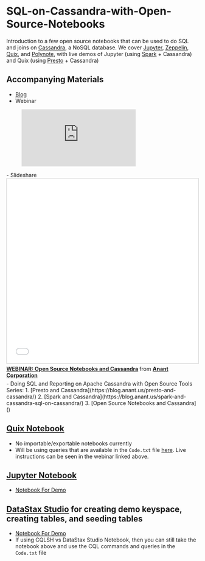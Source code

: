 # SQL-on-Cassandra-with-Open-Source-Notebooks

Introduction to a few open source notebooks that can be used to do SQL and joins on [Cassandra](https://cassandra.apache.org/), a NoSQL database. We cover [Jupyter](https://jupyter.org/), [Zeppelin](https://zeppelin.apache.org/), [Quix](https://github.com/wix/quix), and [Polynote](https://polynote.org/), with live demos of Jupyter (using [Spark](https://spark.apache.org/) + Cassandra) and Quix (using [Presto](https://prestodb.io/) + Cassandra)

## Accompanying Materials
- [Blog](https://blog.anant.us/open-source-notebooks-and-cassandra-doing-sql-on-cassandra-tables/)
- Webinar
<!-- blank line -->
<figure class="video_container">
<iframe src="https://www.youtube.com/embed/i0LNtBEtm8g" frameborder="0" allowfullscreen="true"> </iframe>
</figure>
<!-- blank line -->
- Slideshare
<!-- blank line -->
  <iframe src="//www.slideshare.net/slideshow/embed_code/key/tH51NXTmBLq1nx" width="595" height="485" frameborder="0" marginwidth="0" marginheight="0" scrolling="no" style="border:1px solid #CCC; border-width:1px; margin-bottom:5px; max-width: 100%;" allowfullscreen> </iframe> <div style="margin-bottom:5px"> <strong> <a href="//www.slideshare.net/AnantCorp/webinar-open-source-notebooks-and-cassandra" title="WEBINAR: Open Source Notebooks and Cassandra" target="_blank">WEBINAR: Open Source Notebooks and Cassandra</a> </strong> from <strong><a href="https://www.slideshare.net/AnantCorp" target="_blank">Anant Corporation</a></strong> </div>
<!-- blank line -->
- Doing SQL and Reporting on Apache Cassandra with Open Source Tools Series:
  1. [Presto and Cassandra](https://blog.anant.us/presto-and-cassandra/)
  2. [Spark and Cassandra](https://blog.anant.us/spark-and-cassandra-sql-on-cassandra/)
  3. [Open Source Notebooks and Cassandra]()

## [Quix Notebook](https://github.com/wix/quix)
- No importable/exportable notebooks currently
- Will be using queries that are available in the `Code.txt` file [here](https://drive.google.com/file/d/1FMxHAOeDaRhn4jvmQV4JNgNz7POp4L6j/view). Live instructions can be seen in the webinar linked above.


## [Jupyter Notebook](https://jupyter.org/)
- [Notebook For Demo](https://github.com/adp8ke/SQL-on-Cassandra-with-Open-Source-Notebooks/blob/master/Spark%20%2B%20Cassandra%20%2B%20Jupyter%20Notebook%20-%20Doing%20SQL%20on%20Cassandra%20with%20Jupyter.ipynb)

## [DataStax Studio](https://www.datastax.com/dev/datastax-studio) for creating demo keyspace, creating tables, and seeding tables
- [Notebook For Demo](https://drive.google.com/file/d/1FMxHAOeDaRhn4jvmQV4JNgNz7POp4L6j/view)
- If using CQLSH vs DataStax Studio Notebook, then you can still take the notebook above and use the CQL commands and queries in the `Code.txt` file
